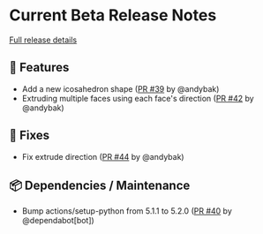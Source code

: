 # Current Beta Release Notes

[Full release details](https://github.com/icosa-foundation/open-blocks/compare/v0.3...8b04f037072240799106abcd28864fb5d9cbf7fd)

## 🚀 Features

* Add a new icosahedron shape ([PR #39](https://github.com/icosa-foundation/open-blocks/pull/39) by @andybak)
* Extruding multiple faces using each face's direction ([PR #42](https://github.com/icosa-foundation/open-blocks/pull/42) by @andybak)

## 🐛 Fixes

* Fix extrude direction ([PR #44](https://github.com/icosa-foundation/open-blocks/pull/44) by @andybak)

## 📦 Dependencies / Maintenance

* Bump actions/setup-python from 5.1.1 to 5.2.0 ([PR #40](https://github.com/icosa-foundation/open-blocks/pull/40) by @dependabot\[bot])

